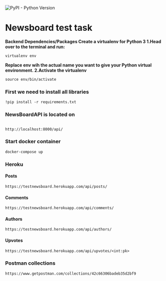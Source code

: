 
<img alt="PyPI - Python Version" src="https://img.shields.io/pypi/pyversions/31?style=plastic">

# Newsboard test task

**Backend Dependencies/Packages
Create a virtualenv for Python 3
1.Head over to the terminal and run:**
```
virtualenv env 
```
**Replace env wih the actual name you want to give your Python virtual environment.
2.Activate the virtualenv**
```
source env/bin/activate
```

<h3>First we need to install all libraries
</h3>

```
!pip install -r requirements.txt
```

<h3>NewsBoardAPI is located on</h3>

```

http://localhost:8000/api/
```

<h3> Start docker container</h3>

```
docker-compose up
```


<h3>Heroku</h3>
<h4>Posts</h4>

```
https://testnewsboard.herokuapp.com/api/posts/
```

<h4>Comments</h4>

```
https://testnewsboard.herokuapp.com/api/comments/
```

<h4>Authors</h4>

```
https://testnewsboard.herokuapp.com/api/authors/
```

<h4>Upvotes</h4>

```
https://testnewsboard.herokuapp.com/api/upvotes/<int:pk>
```

<h3>Postman collections</h3>

```
https://www.getpostman.com/collections/42c66306badeb35d2bf9
```
